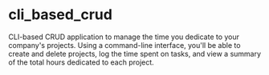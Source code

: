 # cli_based_crud
CLI-based CRUD application to manage the time you dedicate to your company's projects.  Using a command-line interface, you'll be able to create and delete projects, log the time spent on tasks, and view a summary of the total hours dedicated to each project.
